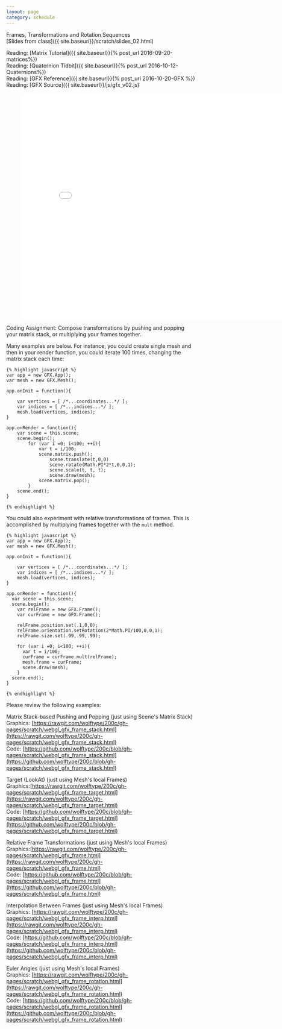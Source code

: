```yaml
---
layout: page
category: schedule
---
```


Frames, Transformations and Rotation Sequences  
[Slides from class]({{ site.baseurl}}/scratch/slides_02.html)

Reading: [Matrix Tutorial]({{ site.baseurl}}{% post_url 2016-09-20-matrices%})   
Reading: [Quaternion Tidbit]({{ site.baseurl}}{% post_url 2016-10-12-Quaternions%})   
Reading: [GFX Reference]({{ site.baseurl}}{% post_url 2016-10-20-GFX %})   
Reading: [GFX Source]({{ site.baseurl}}/js/gfx_v02.js)   

<figure>
<iframe src="{{site.baseurl}}/scratch/webgl_gfx_frame.html" 
    width="800" height="600" frameborder="0"
    scrolling="no" marginheight="0"
    marginwidth="0" ></iframe>
</figure>

Coding Assignment: Compose transformations by pushing and popping your matrix stack, or
multiplying your frames together.

Many examples are below.  For instance, you could create single mesh and then in your render
function, you could iterate 100 times, changing the matrix stack each time:

	{% highlight javascript %}
	var app = new GFX.App();
	var mesh = new GFX.Mesh();

	app.onInit = function(){

		var vertices = [ /*...coordinates...*/ ];
		var indices = [ /*...indices...*/ ];
  		mesh.load(vertices, indices);
	}

	app.onRender = function(){
		var scene = this.scene;
		scene.begin();
			for (var i =0; i<100; ++i){
				var t = i/100;
				scene.matrix.push();
					scene.translate(t,0,0)
					scene.rotate(Math.PI*2*t,0,0,1);
					scene.scale(t, t, t);
					scene.draw(mesh);
				scene.matrix.pop();
			}
		scene.end();
	}

	{% endhighlight %}

You could also experiment with relative transformations of frames.  This is accomplished by multiplying frames together with the `mult` method.


	{% highlight javascript %}
	var app = new GFX.App();
	var mesh = new GFX.Mesh();

	app.onInit = function(){

		var vertices = [ /*...coordinates...*/ ];
		var indices = [ /*...indices...*/ ];
  		mesh.load(vertices, indices);
	}

	app.onRender = function(){
	  var scene = this.scene;
	  scene.begin();
	    var relFrame = new GFX.Frame();
	    var curFrame = new GFX.Frame();

	    relFrame.position.set(.1,0,0); 
	    relFrame.orientation.setRotation(2*Math.PI/100,0,0,1);
	    relFrame.size.set(.99,.99,.99);

	    for (var i =0; i<100; ++i){
	      var t = i/100;
	      curFrame = curFrame.mult(relFrame);
	      mesh.frame = curFrame;
	      scene.draw(mesh);
	    }
	  scene.end();
	}

	{% endhighlight %}

Please review the following examples:

Matrix Stack-based Pushing and Popping (just using Scene's Matrix Stack)  
Graphics: [https://rawgit.com/wolftype/200c/gh-pages/scratch/webgl_gfx_frame_stack.html](https://rawgit.com/wolftype/200c/gh-pages/scratch/webgl_gfx_frame_stack.html)  
Code: [https://github.com/wolftype/200c/blob/gh-pages/scratch/webgl_gfx_frame_stack.html](https://github.com/wolftype/200c/blob/gh-pages/scratch/webgl_gfx_frame_stack.html)

Target (LookAt) (just using Mesh's local Frames)  
Graphics:[https://rawgit.com/wolftype/200c/gh-pages/scratch/webgl_gfx_frame_target.html](https://rawgit.com/wolftype/200c/gh-pages/scratch/webgl_gfx_frame_target.html)  
Code: [https://github.com/wolftype/200c/blob/gh-pages/scratch/webgl_gfx_frame_target.html](https://github.com/wolftype/200c/blob/gh-pages/scratch/webgl_gfx_frame_target.html)

Relative Frame Transformations (just using Mesh's local Frames)  
Graphics:[https://rawgit.com/wolftype/200c/gh-pages/scratch/webgl_gfx_frame.html](https://rawgit.com/wolftype/200c/gh-pages/scratch/webgl_gfx_frame.html)  
Code: [https://github.com/wolftype/200c/blob/gh-pages/scratch/webgl_gfx_frame.html](https://github.com/wolftype/200c/blob/gh-pages/scratch/webgl_gfx_frame.html)

Interpolation Between Frames (just using Mesh's local Frames)  
Graphics: [https://rawgit.com/wolftype/200c/gh-pages/scratch/webgl_gfx_frame_interp.html](https://rawgit.com/wolftype/200c/gh-pages/scratch/webgl_gfx_frame_interp.html)   
Code: [https://github.com/wolftype/200c/blob/gh-pages/scratch/webgl_gfx_frame_interp.html](https://github.com/wolftype/200c/blob/gh-pages/scratch/webgl_gfx_frame_interp.html)

Euler Angles (just using Mesh's local Frames)  
Graphics: [https://rawgit.com/wolftype/200c/gh-pages/scratch/webgl_gfx_frame_rotation.html](https://rawgit.com/wolftype/200c/gh-pages/scratch/webgl_gfx_frame_rotation.html)  
Code: [https://github.com/wolftype/200c/blob/gh-pages/scratch/webgl_gfx_frame_rotation.html](https://github.com/wolftype/200c/blob/gh-pages/scratch/webgl_gfx_frame_rotation.html)
